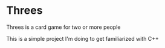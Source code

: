 # Threes
Threes is a card game for two or more people

This is a simple project I'm doing to get familiarized with C++

